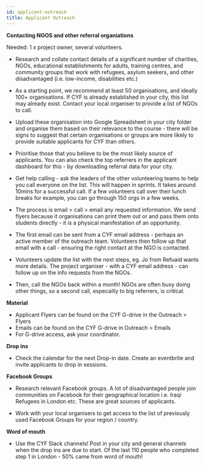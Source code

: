 ```yaml
---
id: applicant-outreach
title: Applicant Outreach
---
```


**Contacting NGOS and other referral organiations**

Needed: 1 x project owner, several volunteers. 

- Research and collate contact details of a significant number of charities, NGOs, educational establishments for adults, training centres, and community groups that work with refugees, asylum seekers, and other disadvantaged (i.e. low-income, disabilities etc.) 

- As a starting point, we recommend at least 50 organisations, and ideally 100+ organisations. 
If CYF is already established in your city, this list may already exist. Contact your local organiser to provide a list of NGOs to call.

- Upload these organisation into Google Spreadsheet in your city folder and organise them based on their relevance to the course - there will be signs to suggest that certain organisations or groups are more likely to provide suitable applicants for CYF than others. 

- Prioritise those that you believe to be the most likely source of applicants. You can also check the top referrers in the applicant dashboard for this - by downloading referral data for your city. 

- Get help calling - ask the leaders of the other volunteering teams to help you call everyone on the list. This will happen in sprints. It takes around 10mins for a successful call. If a few volunteers call over their lunch breaks for example, you can go through 150 orgs in a few weeks. 

- The process is email > call > email any requested information. We send flyers because it organisations can print them out or and pass them onto students directly - it is a physical manifestation of an opportunity.

- The first email can be sent from a CYF email address - perhaps an active member of the outreach team. Volunteers then follow up that email with a call - ensuring the right contact at the NGO is contacted. 

- Volunteers update the list with the next steps, eg. Jo from Refuaid wants more details. The project organiser - with a CYF email address - can follow up on the info requests from the NGOs.

- Then, call the NGOs back within a month! NGOs are often busy doing other things, so a second call, especailly to big referrers, is critical. 

**Material**
- Applicant Flyers can be found on the CYF G-drive in the Outreach > Flyers
- Emails can be found on the CYF G-drive in Outreach > Emails
- For G-drive access, ask your coordinator. 

**Drop ins**

- Check the calendar for the next Drop-in date. Create an eventbrite and invite applicants to drop in sessions. 

**Facebook Groups**

- Research relevant Facebook groups. A lot of disadvantaged people join communities on Facebook for their geographical location i.e. Iraqi Refugees in London etc. These are great sources of applicants.

- Work with your local organisers to get access to the list of previously used Facebook Groups for your region / country.  

**Word of mouth**

- Use the CYF Slack channels! Post in your city and general channels when the drop ins are due to start. Of the last 110 people who completed step 1 in London - 50% came from word of mouth! 

